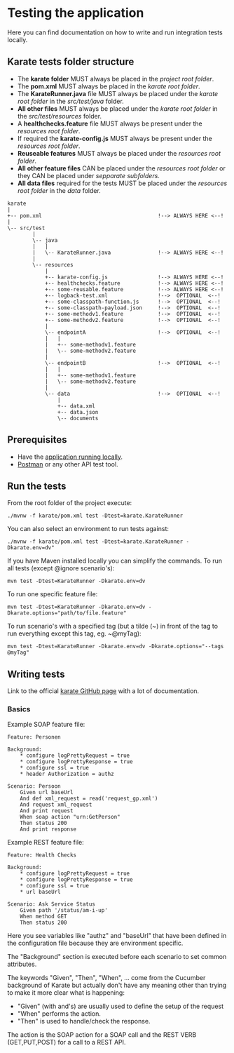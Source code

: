 # Testing the application #

Here you can find documentation on how to write and run integration tests locally. 

## Karate tests folder structure ##

* The **karate folder** MUST always be placed in the *project root folder*.  
* The **pom.xml** MUST always be placed in the *karate root folder*. 
* The **KarateRunner.java** file MUST always be placed under the *karate root folder* in the *src/test/java* folder.
* **All other files** MUST always be placed under the *karate root folder* in the *src/test/resources* folder. 
* A **healthchecks.feature** file MUST always be present under the *resources root folder*. 
* If required the **karate-config.js** MUST always be present under the *resources root folder*. 
* **Reuseable features** MUST always be placed under the *resources root folder*.
* **All other feature files** CAN be placed under the *resources root folder* or they CAN be placed under *sepparate subfolders*.
* **All data files** required for the tests MUST be placed under the *resources root folder* in the *data* folder. 

```
karate
|
+-- pom.xml									    !--> ALWAYS HERE <--!
|
\--	src/test
		|
		\-- java
		|	|
		|	\-- KarateRunner.java 			    !--> ALWAYS HERE <--!
		|
		\-- resources
			|
			+-- karate-config.js			    !--> ALWAYS HERE <--!
			+-- healthchecks.feature 		    !--> ALWAYS HERE <--!
			+-- some-reusable.feature		    !--> ALWAYS HERE <--!
			+-- logback-test.xml                !-->  OPTIONAL	<--!
			+-- some-classpath-function.js      !-->  OPTIONAL	<--!
			+-- some-classpath-payload.json     !-->  OPTIONAL	<--!
			+-- some-methodv1.feature           !-->  OPTIONAL	<--!
			+-- some-methodv2.feature           !-->  OPTIONAL	<--!
			|
			\--	endpointA					    !-->  OPTIONAL	<--!
			|	|
			|	+--	some-methodv1.feature
			|	\-- some-methodv2.feature
			|
			\-- endpointB					    !-->  OPTIONAL	<--!
			|	|
			|	+--	some-methodv1.feature
			|	\-- some-methodv2.feature
			|
			\-- data                            !-->  OPTIONAL	<--!
				|
				+-- data.xml
				+-- data.json
				\-- documents
```

## Prerequisites ##

* Have the [application running locally](../README.md).
* [Postman](https://www.getpostman.com/) or any other API test tool.

## Run the tests ##

From the root folder of the project execute: 
```
./mvnw -f karate/pom.xml test -Dtest=karate.KarateRunner 
```
You can also select an environment to run tests against:
```
./mvnw -f karate/pom.xml test -Dtest=karate.KarateRunner -Dkarate.env=dv"
```
If you have Maven installed locally you can simplify the commands.
To run all tests (except @ignore scenario's):
```
mvn test -Dtest=KarateRunner -Dkarate.env=dv
```
To run one specific feature file:
```
mvn test -Dtest=KarateRunner -Dkarate.env=dv -Dkarate.options="path/to/file.feature"
```
To run scenario's with a specified tag (but a tilde (~) in front of the tag to run everything except this tag, eg. ~@myTag):
```
mvn test -Dtest=KarateRunner -Dkarate.env=dv -Dkarate.options="--tags @myTag"
```
## Writing tests ##
Link to the official [karate GitHub page](https://intuit.github.io/karate/) with a lot of documentation. 

### Basics ###

Example SOAP feature file:
```
Feature: Personen

Background:
	* configure logPrettyRequest = true
	* configure logPrettyResponse = true
	* configure ssl = true
	* header Authorization = authz

Scenario: Persoon
	Given url baseUrl
	And def xml_request = read('request_gp.xml')
	And request xml_request
	And print request
	When soap action "urn:GetPerson"
	Then status 200
	And print response
```
Example REST feature file:
```
Feature: Health Checks

Background:
	* configure logPrettyRequest = true
	* configure logPrettyResponse = true
	* configure ssl = true
	* url baseUrl

Scenario: Ask Service Status
	Given path '/status/am-i-up'
	When method GET
	Then status 200
```
Here you see variables like "authz" and "baseUrl" that have been defined in the configuration file because they are environment specific.

The "Background" section is executed before each scenario to set common attributes.

The keywords "Given", "Then", "When", ... come from the Cucumber background of Karate but actually don't have any meaning other than trying to make it more clear what is happening:
* "Given" (with and's) are usually used to define the setup of the request
* "When" performs the action.
* "Then" is used to handle/check the response.

The action is the SOAP action for a SOAP call and the REST VERB (GET,PUT,POST) for a call to a REST API.
